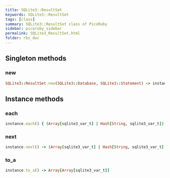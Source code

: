 ```yaml
---
title: SQLite3::ResultSet
keywords: SQLite3::ResultSet
tags: [class]
summary: SQLite3::ResultSet class of PicoRuby
sidebar: picoruby_sidebar
permalink: SQLite3_ResultSet.html
folder: rbs_doc
---
```

## Singleton methods
### new

```ruby
SQLite3::ResultSet.new(SQLite3::Database, SQLite3::Statement) -> instance
```
## Instance methods
### each

```ruby
instance.each() { (Array[sqlite3_var_t] | Hash[String, sqlite3_var_t]) -> void } -> nil
```
### next

```ruby
instance.next() -> (Array[sqlite3_var_t] | Hash[String, sqlite3_var_t] | nil)
```
### to_a

```ruby
instance.to_a() -> Array[Array[sqlite3_var_t]]
```
